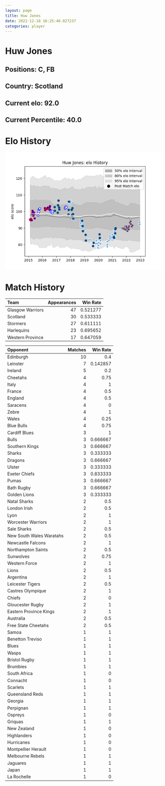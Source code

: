 ```yaml
---  
layout: page  
title: Huw Jones  
date: 2022-12-18 16:25:40.027237  
categories: player  
---
```

# Huw Jones

## Positions: C, FB

## Country: Scotland

## Current elo: 92.0

## Current Percentile: 40.0

# Elo History


![elo history](history_HuwJones.png)
# Match History


| Team             |   Appearances |   Win Rate |
|:-----------------|--------------:|-----------:|
| Glasgow Warriors |            47 |   0.521277 |
| Scotland         |            30 |   0.533333 |
| Stormers         |            27 |   0.611111 |
| Harlequins       |            23 |   0.695652 |
| Western Province |            17 |   0.647059 |

| Opponent                 |   Matches |   Win Rate |
|:-------------------------|----------:|-----------:|
| Edinburgh                |        10 |   0.4      |
| Leinster                 |         7 |   0.142857 |
| Ireland                  |         5 |   0.2      |
| Cheetahs                 |         4 |   0.75     |
| Italy                    |         4 |   1        |
| France                   |         4 |   0.5      |
| England                  |         4 |   0.5      |
| Saracens                 |         4 |   0        |
| Zebre                    |         4 |   1        |
| Wales                    |         4 |   0.25     |
| Blue Bulls               |         4 |   0.75     |
| Cardiff Blues            |         3 |   1        |
| Bulls                    |         3 |   0.666667 |
| Southern Kings           |         3 |   0.666667 |
| Sharks                   |         3 |   0.333333 |
| Dragons                  |         3 |   0.666667 |
| Ulster                   |         3 |   0.333333 |
| Exeter Chiefs            |         3 |   0.833333 |
| Pumas                    |         3 |   0.666667 |
| Bath Rugby               |         3 |   0.666667 |
| Golden Lions             |         3 |   0.333333 |
| Natal Sharks             |         2 |   0.5      |
| London Irish             |         2 |   0.5      |
| Lyon                     |         2 |   1        |
| Worcester Warriors       |         2 |   1        |
| Sale Sharks              |         2 |   0.5      |
| New South Wales Waratahs |         2 |   0.5      |
| Newcastle Falcons        |         2 |   1        |
| Northampton Saints       |         2 |   0.5      |
| Sunwolves                |         2 |   0.75     |
| Western Force            |         2 |   1        |
| Lions                    |         2 |   0.5      |
| Argentina                |         2 |   1        |
| Leicester Tigers         |         2 |   0.5      |
| Castres Olympique        |         2 |   1        |
| Chiefs                   |         2 |   0        |
| Gloucester Rugby         |         2 |   1        |
| Eastern Province Kings   |         2 |   1        |
| Australia                |         2 |   0.5      |
| Free State Cheetahs      |         2 |   0.5      |
| Samoa                    |         1 |   1        |
| Benetton Treviso         |         1 |   1        |
| Blues                    |         1 |   1        |
| Wasps                    |         1 |   1        |
| Bristol Rugby            |         1 |   1        |
| Brumbies                 |         1 |   1        |
| South Africa             |         1 |   0        |
| Connacht                 |         1 |   0        |
| Scarlets                 |         1 |   1        |
| Queensland Reds          |         1 |   1        |
| Georgia                  |         1 |   1        |
| Perpignan                |         1 |   1        |
| Ospreys                  |         1 |   0        |
| Griquas                  |         1 |   1        |
| New Zealand              |         1 |   0        |
| Highlanders              |         1 |   0        |
| Hurricanes               |         1 |   0        |
| Montpellier Herault      |         1 |   0        |
| Melbourne Rebels         |         1 |   1        |
| Jaguares                 |         1 |   1        |
| Japan                    |         1 |   1        |
| La Rochelle              |         1 |   0        |